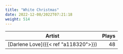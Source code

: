 ```yaml
---
title: "White Christmas"
date: 2022-12-08/2022T07:21:18
weight: 514
---
```




 Artist | Plays 
----- | -----:
[Darlene Love]({{< ref "a118320">}}) | 48
